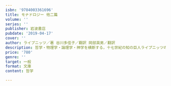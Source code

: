```yaml
---
isbn: '9784003361696'
title: モナドロジー 他二篇
volume: ''
series: ''
publisher: 岩波書店
pubdate: '2019-04-17'
cover: ''
author: ライプニッツ／著 谷川多佳子／翻訳 岡部英男／翻訳
description: 哲学・物理学・論理学・神学を横断する，十七世紀の知の巨人ライプニッツの代表作．
price: '780'
genre: ''
target: 一般
format: 文庫
content: 哲学

---
```

